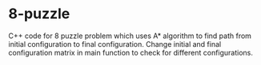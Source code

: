 # 8-puzzle
C++ code for 8 puzzle problem which uses A* algorithm to find path from initial configuration to final configuration.
Change initial and final configuration matrix in main function to check for different configurations.

